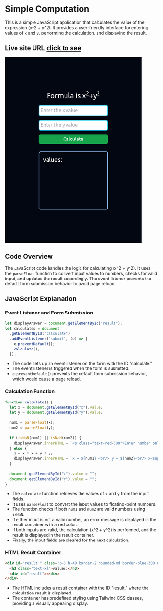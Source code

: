 # Simple Computation

This is a simple JavaScript application that calculates the value of the expression \(x^2 + y^2\). It provides a user-friendly interface for entering values of `x` and `y`, performing the calculation, and displaying the result.

## Live site URL [click to see ](https://dev-kumaraguru.github.io/simple-computation/)

![screenshot of the output site](./Screenshot%202023-12-11%20at%2021-03-24%20Document.png)

## Code Overview

The JavaScript code handles the logic for calculating \(x^2 + y^2\). It uses the `parseFloat` function to convert input values to numbers, checks for valid input, and updates the result accordingly. The event listener prevents the default form submission behavior to avoid page reload.

## JavaScript Explanation

### Event Listener and Form Submission

```javascript
let displayAnswer = document.getElementById("result");
let calculates = document
  .getElementById("calculate")
  .addEventListener("submit", (e) => {
    e.preventDefault();
    calculate();
  });
```

- The code sets up an event listener on the form with the ID "calculate."
- The event listener is triggered when the form is submitted.
- `e.preventDefault()` prevents the default form submission behavior, which would cause a page reload.

### Calculation Function

```javascript
function calculate() {
  let x = document.getElementById("x").value;
  let y = document.getElementById("y").value;

  num1 = parseFloat(x);
  num2 = parseFloat(y);

  if (isNaN(num1) || isNaN(num2)) {
    displayAnswer.innerHTML = `<p class="text-red-500">Enter number only.</p>`;
  } else {
    z = x * x + y * y;
    displayAnswer.innerHTML = `x = ${num1} <br/> y = ${num2}<br/> x<sup>2</sup>+y<sup>2</sup> = ${z}`;
  }

  document.getElementById("x").value = "";
  document.getElementById("y").value = "";
}
```

- The `calculate` function retrieves the values of `x` and `y` from the input fields.
- It uses `parseFloat` to convert the input values to floating-point numbers.
- The function checks if both `num1` and `num2` are valid numbers using `isNaN`.
- If either input is not a valid number, an error message is displayed in the result container with a red color.
- If both inputs are valid, the calculation \(x^2 + y^2\) is performed, and the result is displayed in the result container.
- Finally, the input fields are cleared for the next calculation.

### HTML Result Container

```html
<div id="result " class="p-3 h-48 border-2 rounded-md border-blue-300 w-full">
  <h3 class="text-xl">values:</h3>
  <div id="result"></div>
</div>
```

- The HTML includes a result container with the ID "result," where the calculation result is displayed.
- The container has predefined styling using Tailwind CSS classes, providing a visually appealing display.



